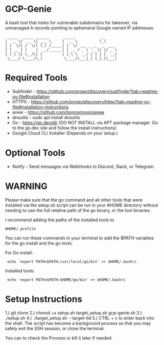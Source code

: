 # GCP-Genie
A bash tool that looks for vulnerable subdomains for takeover, via unmanaged A records pointing to ephemeral Google owned IP addresses.

~~~
 _____  _____ ______       _____            _      
|  __ \/  __ \| ___ \     |  __ \          (_)     
| |  \/| /  \/| |_/ /_____| |  \/ ___ _ __  _  ___ 
| | __ | |    |  __/______| | __ / _ \ '_ \| |/ _ \
| |_\ \| \__/\| |         | |_\ \  __/ | | | |  __/
 \____/ \____/\_|          \____/\___|_| |_|_|\___|                                                                                   
~~~

# Required Tools

- Subfinder - https://github.com/projectdiscovery/subfinder?tab=readme-ov-file#installation
- HTTPX - https://github.com/projectdiscovery/httpx?tab=readme-ov-file#installation-instructions
- anew - https://github.com/tomnomnom/anew
- dnsutils - sudo apt install dnsutils
- Go - https://go.dev/dl/ (DO NOT INSTALL via APT package manager. Go to the go.dev site and follow the install instructions)
- Google Cloud CLI Installer (Depends on your setup.)

# Optional Tools
- Notify - Send messages via WebHooks to Discord, Slack, or Telegram.

# WARNING

Please make sure that the go command and all other tools that were installed via the setup.sh script can be run in your #HOME directory without needing to use the full relative path of the go binary, or the tool binaries.

I recommend adding the paths of the installed tools to

~~~
#HOME/.profile
~~~

You can run these commands in your terminal to add the $PATH variables for the go install and the go tools.

For Go install:
~~~
 echo 'export PATH=$PATH:/usr/local/go/bin' >> $HOME/.bashrc
~~~

Installed tools:
~~~
 echo 'export PATH=$PATH:$HOME/go/bin' >> $HOME/.bashrc
~~~

# Setup Instructions

1.) git clone
2.) chmod +x setup.sh target_setup.sh gcp-genie.sh
3.) ./setup.sh
4.) ./target_setup.sh --target-tld <target here>
5.) CTRL + c to enter back into the shell. The script has become a background process so that you may safely exit the SSH session, or close the terminal.

You can <ps aux> to check the Process or kill it later if needed.
